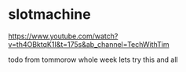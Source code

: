# slotmachine

https://www.youtube.com/watch?v=th4OBktqK1I&t=175s&ab_channel=TechWithTim

todo from tommorow whole week
lets try this and all

